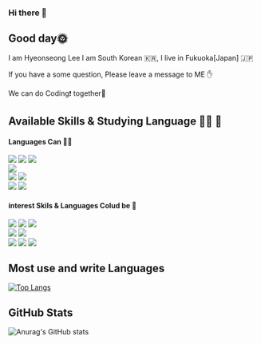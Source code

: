 
### Hi there 👋

<h2>Good day🌞</h2>
I am Hyeonseong Lee I am South Korean 🇰🇷, I live in Fukuoka[Japan] 🇯🇵

If you have a some question, Please leave a message to ME ✋

We can do Coding❗ together🥳

<h2>Available Skills & Studying Language 👨‍🎓 💪</h2>


#### Languages Can 👨‍🎓

<div>
 
<img src = "https://img.shields.io/badge/Java-ED8B00?style=for-the-badge&logo=java&logoColor=white"/>
<img src = "https://img.shields.io/badge/Spring-6DB33F?style=for-the-badge&logo=spring&logoColor=white"/>
<img src = "https://img.shields.io/badge/Android-3DDC84?style=for-the-badge&logo=android&logoColor=white"/>
</br>
<img src = "https://img.shields.io/badge/Python-3776AB?style=for-the-badge&logo=python&logoColor=white"/>
</br>
<img src = "https://img.shields.io/badge/MySQL-00000F?style=for-the-badge&logo=mysql&logoColor=white"/>
<img src = "https://img.shields.io/badge/PostgreSQL-316192?style=for-the-badge&logo=postgresql&logoColor=white"/>
</br>
<img src = "https://img.shields.io/badge/GitHub-100000?style=for-the-badge&logo=github&logoColor=white"/>
<img src = "https://img.shields.io/badge/Docker-2496ED?style=flat-square&logo=Docker&logoColor=white"/>
 
</div>

#### interest Skils & Languages Colud be 📖

<div>
 
<img src = "https://img.shields.io/badge/JavaScript-F7DF1E?style=for-the-badge&logo=javascript&logoColor=black"/>
<img src = "https://img.shields.io/badge/TypeScript-007ACC?style=for-the-badge&logo=typescript&logoColor=white"/>
<img src = "https://img.shields.io/badge/React-20232A?style=for-the-badge&logo=react&logoColor=61DAFB"/>
</br>
<img src = "https://img.shields.io/badge/C-00599C?style=for-the-badge&logo=c&logoColor=white"/>
<img src = "https://img.shields.io/badge/C%2B%2B-00599C?style=for-the-badge&logo=c%2B%2B&logoColor=white"/>
</br>
<img src = "https://img.shields.io/badge/Go-00ADD8?style=for-the-badge&logo=go&logoColor=white"/>
<img src = "https://img.shields.io/badge/Kotlin-0095D5?&style=for-the-badge&logo=kotlin&logoColor=white"/>
<img src = "https://img.shields.io/badge/Swift-FA7343?style=for-the-badge&logo=swift&logoColor=white"/>

</div>
<h2>Most use and write Languages</h2>
<div>
 
  [![Top Langs](https://github-readme-stats.vercel.app/api/top-langs/?username=Polobear9&langs_count=8)](https://github.com/anuraghazra/github-readme-stats)
 
 </div>

<h2>GitHub Stats</h2>


 ![Anurag's GitHub stats](https://github-readme-stats.vercel.app/api?username=Polobear9&show_icons=true&theme=dracula)
 
  <!--**Polobear9/Polobear9** is a ✨ _special_ ✨ repository because its `README.md` (this file) appears on your GitHub profile.

Here are some ideas to get you started:

- 🔭 I’m currently working on ...
- 🌱 I’m currently learning ...
- 👯 I’m looking to collaborate on ...
- 🤔 I’m looking for help with ...
- 💬 Ask me about ...
- 📫 How to reach me: ...
- 😄 Pronouns: ...
- ⚡ Fun fact: ...
-->



